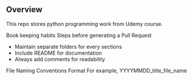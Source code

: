 ## Overview

This repo stores python programming work from Udemy course. 

Book keeping habits Steps before generating a Pull Request

- Maintain separate folders for every sections
- Include README for documentation
- Always add comments for readability

File Naming Conventions Format
For example, YYYYMMDD_title_file_name
